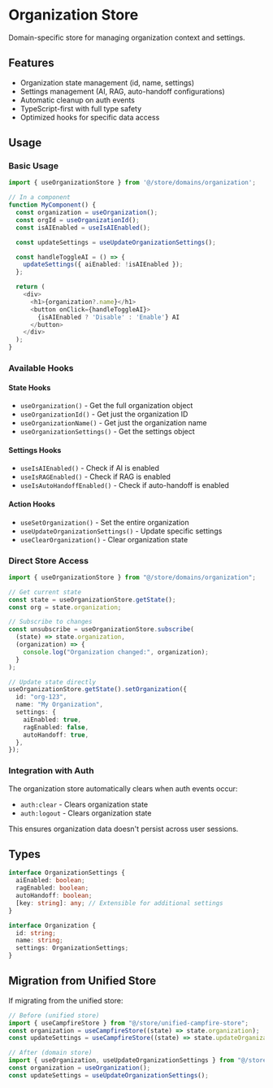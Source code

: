 # Organization Store

Domain-specific store for managing organization context and settings.

## Features

- Organization state management (id, name, settings)
- Settings management (AI, RAG, auto-handoff configurations)
- Automatic cleanup on auth events
- TypeScript-first with full type safety
- Optimized hooks for specific data access

## Usage

### Basic Usage

```typescript
import { useOrganizationStore } from '@/store/domains/organization';

// In a component
function MyComponent() {
  const organization = useOrganization();
  const orgId = useOrganizationId();
  const isAIEnabled = useIsAIEnabled();

  const updateSettings = useUpdateOrganizationSettings();

  const handleToggleAI = () => {
    updateSettings({ aiEnabled: !isAIEnabled });
  };

  return (
    <div>
      <h1>{organization?.name}</h1>
      <button onClick={handleToggleAI}>
        {isAIEnabled ? 'Disable' : 'Enable'} AI
      </button>
    </div>
  );
}
```

### Available Hooks

#### State Hooks

- `useOrganization()` - Get the full organization object
- `useOrganizationId()` - Get just the organization ID
- `useOrganizationName()` - Get just the organization name
- `useOrganizationSettings()` - Get the settings object

#### Settings Hooks

- `useIsAIEnabled()` - Check if AI is enabled
- `useIsRAGEnabled()` - Check if RAG is enabled
- `useIsAutoHandoffEnabled()` - Check if auto-handoff is enabled

#### Action Hooks

- `useSetOrganization()` - Set the entire organization
- `useUpdateOrganizationSettings()` - Update specific settings
- `useClearOrganization()` - Clear organization state

### Direct Store Access

```typescript
import { useOrganizationStore } from "@/store/domains/organization";

// Get current state
const state = useOrganizationStore.getState();
const org = state.organization;

// Subscribe to changes
const unsubscribe = useOrganizationStore.subscribe(
  (state) => state.organization,
  (organization) => {
    console.log("Organization changed:", organization);
  }
);

// Update state directly
useOrganizationStore.getState().setOrganization({
  id: "org-123",
  name: "My Organization",
  settings: {
    aiEnabled: true,
    ragEnabled: false,
    autoHandoff: true,
  },
});
```

### Integration with Auth

The organization store automatically clears when auth events occur:

- `auth:clear` - Clears organization state
- `auth:logout` - Clears organization state

This ensures organization data doesn't persist across user sessions.

## Types

```typescript
interface OrganizationSettings {
  aiEnabled: boolean;
  ragEnabled: boolean;
  autoHandoff: boolean;
  [key: string]: any; // Extensible for additional settings
}

interface Organization {
  id: string;
  name: string;
  settings: OrganizationSettings;
}
```

## Migration from Unified Store

If migrating from the unified store:

```typescript
// Before (unified store)
import { useCampfireStore } from "@/store/unified-campfire-store";
const organization = useCampfireStore((state) => state.organization);
const updateSettings = useCampfireStore((state) => state.updateOrganizationSettings);

// After (domain store)
import { useOrganization, useUpdateOrganizationSettings } from "@/store/domains/organization";
const organization = useOrganization();
const updateSettings = useUpdateOrganizationSettings();
```

